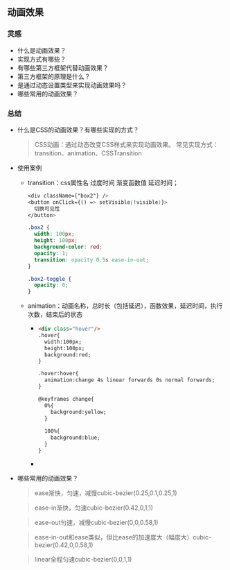 ## 动画效果
### 灵感
- 什么是动画效果？
- 实现方式有哪些？
- 有哪些第三方框架代替动画效果？
- 第三方框架的原理是什么？
- 是通过动态设置类型来实现动画效果吗？
- 哪些常用的动画效果？

### 总结
- 什么是CSS的动画效果？有哪些实现的方式？
  > CSS动画：通过动态改变CSS样式来实现动画效果。
  > 常见实现方式：transition、animation、CSSTransition

- 使用案例
  - transition：css属性名  过度时间  渐变函数值  延迟时间；
    
    ```css
    <div className={"box2"} />
    <button onClick={() => setVisible(!visible)}>
      切换可见性
    </button>   
    
    .box2 {
      width: 100px;
      height: 100px;
      background-color: red;
      opacity: 1;
      transition: opacity 0.5s ease-in-out;
    }
    
    .box2-toggle {
      opacity: 0;
    }
    ```
    
  - animation：动画名称，总时长（包括延迟），函数效果，延迟时间，执行次数，结束后的状态
  
    - ```html
      <div class="hover"/>
      .hover{
        width:100px;
        height:100px;
        background:red;
      }
      
      .hover:hover{
        animation:change 4s linear forwards 0s normal forwards;
      }
      
      @keyframes change{
        0%{
          background:yellow;
        }
        
        100%{
          background:blue;
        }
      }
      ```
  
    - 




- 哪些常用的动画效果？
  > ease渐快，匀速，减慢cubic-bezier(0.25,0.1,0.25,1)

  > ease-in渐快，匀速cubic-bezier(0.42,0,1,1)

  > ease-out匀速，减慢cubic-bezier(0,0,0.58,1)

  > ease-in-out和ease类似，但比ease的加速度大（幅度大）cubic-bezier(0.42,0,0.58,1)

  > linear全程匀速cubic-bezier(0,0,1,1)

  
